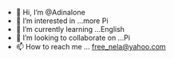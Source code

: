 - 👋 Hi, I’m @AdinaIone
- 👀 I’m interested in ...more Pi
- 🌱 I’m currently learning ...English 
- 💞️ I’m looking to collaborate on ...Pi
- 📫 How to reach me ... free_nela@yahoo.com 

<!---
AdinaIone/AdinaIone is a ✨ special ✨ repository because its `README.md` (this file) appears on your GitHub profile.
You can click the Preview link to take a look at your changes.
--->
